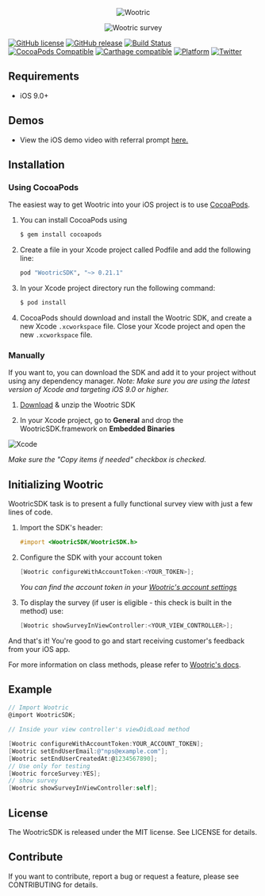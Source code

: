 <p align="center" >
  <img src="https://user-images.githubusercontent.com/1431421/114659755-ff80c500-9ca8-11eb-9960-8f55a18d03cb.png" alt="Wootric" title="Wootric">
</p>

<p align="center" >
  <img src="https://user-images.githubusercontent.com/1431421/114664156-28f11f00-9cb0-11eb-8a8a-d9fb92d25b12.gif" alt="Wootric survey" title="Wootric">
</p>


[![GitHub license](https://img.shields.io/badge/license-MIT-lightgrey.svg)](https://raw.githubusercontent.com/Wootric/WootricSDK-iOS/master/LICENSE.md) [![GitHub release](https://img.shields.io/github/release/Wootric/WootricSDK-iOS.svg)](https://github.com/Wootric/WootricSDK-iOS/releases) [![Build Status](https://img.shields.io/circleci/project/Wootric/WootricSDK-iOS.svg)](https://img.shields.io/circleci/project/Wootric/WootricSDK-iOS.svg) [![CocoaPods Compatible](https://img.shields.io/cocoapods/v/WootricSDK.svg)](https://img.shields.io/cocoapods/v/WootricSDK.svg) [![Carthage compatible](https://img.shields.io/badge/Carthage-compatible-4BC51D.svg?style=flat)](https://github.com/Carthage/Carthage) [![Platform](https://img.shields.io/cocoapods/p/WootricSDK.svg?style=flat)](http://cocoadocs.org/docsets/WootricSDK) [![Twitter](https://img.shields.io/badge/twitter-@Wootric-blue.svg?style=flat)](http://twitter.com/Wootric)


## Requirements
- iOS 9.0+

## Demos
- View the iOS demo video with referral prompt [here.](https://share.getcloudapp.com/rRuGkdBA)

## Installation

### Using CocoaPods
The easiest way to get Wootric into your iOS project is to use [CocoaPods](http://cocoapods.org).

1. You can install CocoaPods using 
	```bash
	$ gem install cocoapods
	```

2. Create a file in your Xcode project called Podfile and add the following line:
	```ruby
	pod "WootricSDK", "~> 0.21.1"
	```

3. In your Xcode project directory run the following command:
	```bash
	$ pod install
	``` 

4. CocoaPods should download and install the Wootric SDK, and create a new Xcode `.xcworkspace` file. Close your Xcode project and open the new `.xcworkspace` file.


### Manually
If you want to, you can download the SDK and add it to your project without using any dependency manager.
*Note: Make sure you are using the latest version of Xcode and targeting iOS 9.0 or higher.*

1. [Download](https://github.com/Wootric/WootricSDK-iOS/releases) & unzip the Wootric SDK

2. In your Xcode project, go to **General** and drop the WootricSDK.framework on **Embedded Binaries**

![Xcode](https://cloud.githubusercontent.com/assets/1431421/16505349/238edd62-3ee2-11e6-8f91-9d3c978a10cf.png)

*Make sure the "Copy items if needed" checkbox is checked.*


## Initializing Wootric
WootricSDK task is to present a fully functional survey view with just a few lines of code.

1. Import the SDK's header:
	```objective-c
	#import <WootricSDK/WootricSDK.h>
	```

2. Configure the SDK with your account token
	```objective-c
	[Wootric configureWithAccountToken:<YOUR_TOKEN>];
	``` 
	*You can find the account token in your [Wootric's account settings](https://app.wootric.com/account_settings/edit?#!/account)*

3. To display the survey (if user is eligible - this check is built in the method) use:
	```objective-c
	[Wootric showSurveyInViewController:<YOUR_VIEW_CONTROLLER>];
	```

And that's it! You're good to go and start receiving customer's feedback from your iOS app.

For more information on class methods, please refer to [Wootric's docs](http://cocoadocs.org/docsets/WootricSDK/0.5.6/Classes/Wootric.html).

## Example

```objective-c
// Import Wootric
@import WootricSDK;

// Inside your view controller's viewDidLoad method

[Wootric configureWithAccountToken:YOUR_ACCOUNT_TOKEN];
[Wootric setEndUserEmail:@"nps@example.com"];
[Wootric setEndUserCreatedAt:@1234567890];
// Use only for testing
[Wootric forceSurvey:YES];
// show survey
[Wootric showSurveyInViewController:self];

```

## License

The WootricSDK is released under the MIT license. See LICENSE for details.

## Contribute

If you want to contribute, report a bug or request a feature, please see CONTRIBUTING for details.

